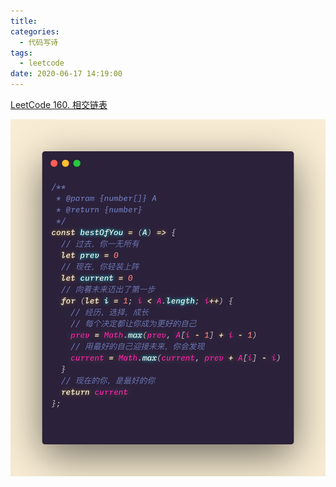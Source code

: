 ```yaml
---
title:
categories:
  - 代码写诗
tags:
  - leetcode
date: 2020-06-17 14:19:00
---
```


<!--more-->

[LeetCode 160. 相交链表](https://leetcode-cn.com/problems/intersection-of-two-linked-lists/)

<img src="./images/best_of_you.png" width="1106" style="width: 553px" alt="best_of_you">
